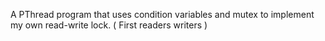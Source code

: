 A PThread program that uses condition variables and mutex to implement my own read-write lock. ( First readers writers )
